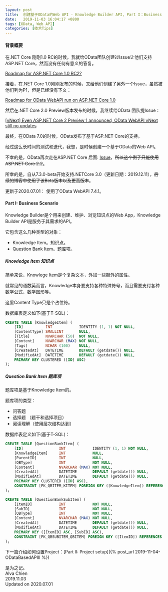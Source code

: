 ```yaml
---
layout: post
title:  创建基于OData的Web API - Knowledge Builder API, Part I：Business Scenario
date:   2019-11-03 16:04:17 +0800
tags: [OData, Web API]
categories: [技术Tips]
---
```


#### 背景概要

在.NET Core 刚刚1.0 RC的时候，我就给OData团队创建过Issue让他们支持ASP.NET Core，然而没有任何有意义的答复。

[Roadmap for ASP.NET Core 1.0 RC2? ](https://github.com/OData/WebApi/issues/744)


接着，在.NET Core 1.0刚刚发布的时候，又给他们创建了另外一个Issue，虽然被他们列为P1，但是已经没有下文：

[Roadmap for OData WebAPI run on ASP.NET Core 1.0](https://github.com/OData/WebApi/issues/772)


然后在.NET Core 2.0 Preview版本发布的时候，我继续给OData 团队提Issue：

[[vNext] Even ASP.NET Core 2 Preview 1 announced, OData WebAPI vNext still no updates](https://github.com/OData/WebApi/issues/975)


最终，在OData 7.0的时候，OData发布了基于ASP.NET Core的支持。

经过这么长时间的测试和迭代，我想，是时候创建一个基于OData的Web API。


不幸的是，OData再次走在ASP.NET Core 后面: [Issue](https://github.com/OData/WebApi/issues/1748)，~~所以这个例子只能使用ASP.NET Core 2.2~~。　

所幸的是，自从7.3.0-beta开始支持.NETCore 3.0（更新日期：2019.12.11），~~后续的博客中使用了该Beta版本以及更高版本~~。

更新于2020.07.01： 使用了OData WebAPI 7.4.1。


#### Part I: Business Scenario


Knowledge Builder是个用来创建、维护、浏览知识点的Web App，Knowledge Builder API是服务于其需求的API。

它包含这么几种类型的对象：
- Knowledge Item。知识点。
- Question Bank Item。题库项。

##### Knowledge Item 知识点

简单来说，Knowlege Item是个复杂文本，外加一些额外的属性。

就常见的语数英而言，Knowledge本身要支持各种特殊符号，而且需要支付各种数学公式、数学图形等。

这里Content Type只是个占位符。

数据库表定义如下(基于T-SQL)：

```sql
CREATE TABLE [KnowledgeItem] (
    [ID]          INT            IDENTITY (1, 1) NOT NULL,
    [ContentType] SMALLINT       NULL,
    [Title]       NVARCHAR (50)  NOT NULL,
    [Content]     NVARCHAR (MAX) NOT NULL,
    [Tags]        NCHAR (100)    NULL,
    [CreatedAt]   DATETIME       DEFAULT (getdate()) NULL,
    [ModifiedAt]  DATETIME       DEFAULT (getdate()) NULL,
    PRIMARY KEY CLUSTERED ([ID] ASC)
);

```

##### Question Bank Item 题库项

题库项是基于Knowledge Item的。

题库项的类型：
- 问答题
- 选择题 （题干和选择项目）
- 阅读理解（使用层次结构达到）

数据库表定义如下(基于T-SQL)：

```sql
CREATE TABLE [QuestionBankItem] (
    [ID]                INT            IDENTITY (1, 1) NOT NULL,
    [KnowledgeItem]     INT            NULL,
    [ParentID]          INT            NULL,
    [QBType]            INT            NOT NULL,
    [Content]           NVARCHAR (MAX) NOT NULL,
    [CreatedAt]         DATETIME       DEFAULT (getdate()) NULL,
    [ModifiedAt]        DATETIME       DEFAULT (getdate()) NULL,
    PRIMARY KEY CLUSTERED ([ID] ASC),
    CONSTRAINT [FK_QBITEM_KITEM] FOREIGN KEY ([KnowledgeItem]) REFERENCES KnowledgeItem ([ID]) ON DELETE SET NULL
);

CREATE TABLE [QuestionBankSubItem] (
    [ItemID]            INT            NOT NULL,
    [SubID]             INT            NOT NULL,
    [QBType]            INT            NOT NULL,
    [Content]           NVARCHAR (MAX) NOT NULL,
    [CreatedAt]         DATETIME       DEFAULT (getdate()) NULL,
    [ModifiedAt]        DATETIME       DEFAULT (getdate()) NULL,
    PRIMARY KEY ([ItemID] ASC, [SubID] ASC),
    CONSTRAINT [FK_QBSUBITEM_QBITEM] FOREIGN KEY ([ItemID]) REFERENCES QuestionBankItem ([ID]) ON DELETE CASCADE ON UPDATE CASCADE 
);

```

下一篇介绍如何设置Project：[Part II:  Project setup]({% post_url 2019-11-04-ODataBasedAPIII %})


是为之记。   
Alva Chien   
2019.11.03   
Updated on 2020.07.01

